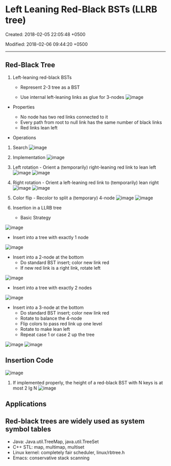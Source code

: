 # Left Leaning Red-Black BSTs (LLRB tree)

Created: 2018-02-05 22:05:48 +0500

Modified: 2018-02-06 09:44:20 +0500

---

## Red-Black Tree

1. Left-leaning red-black BSTs

   - Represent 2-3 tree as a BST

   - Use internal left-leaning links as glue for 3-nodes
![image](media/Left-Leaning-Red-Black-BSTs-(LLRB-tree)-image1.png)

- Properties
  - No node has two red links connected to it
  - Every path from root to null link has the same number of black links
  - Red links lean left

- Operations

1. Search
![image](media/Left-Leaning-Red-Black-BSTs-(LLRB-tree)-image2.png)
2. Implementation
![image](media/Left-Leaning-Red-Black-BSTs-(LLRB-tree)-image3.png)
3. Left rotation - Orient a (temporarily) right-leaning red link to lean left
![image](media/Left-Leaning-Red-Black-BSTs-(LLRB-tree)-image4.png)
![image](media/Left-Leaning-Red-Black-BSTs-(LLRB-tree)-image5.png)
4. Right rotation - Orient a left-leaning red link to (temporarily) lean right
![image](media/Left-Leaning-Red-Black-BSTs-(LLRB-tree)-image6.png)
![image](media/Left-Leaning-Red-Black-BSTs-(LLRB-tree)-image7.png)
5. Color flip - Recolor to split a (temporary) 4-node
![image](media/Left-Leaning-Red-Black-BSTs-(LLRB-tree)-image8.png)
![image](media/Left-Leaning-Red-Black-BSTs-(LLRB-tree)-image9.png)
6. Insertion in a LLRB tree

   - Basic Strategy

![image](media/Left-Leaning-Red-Black-BSTs-(LLRB-tree)-image10.png)

- Insert into a tree with exactly 1 node

![image](media/Left-Leaning-Red-Black-BSTs-(LLRB-tree)-image11.png)

- Insert into a 2-node at the bottom
  - Do standard BST insert; color new link red
  - If new red link is a right link, rotate left

![image](media/Left-Leaning-Red-Black-BSTs-(LLRB-tree)-image12.png)

- Insert into a tree with exactly 2 nodes

![image](media/Left-Leaning-Red-Black-BSTs-(LLRB-tree)-image13.png)

- Insert into a 3-node at the bottom
  - Do standard BST insert; color new link red
  - Rotate to balance the 4-node
  - Flip colors to pass red link up one level
  - Rotate to make lean left
  - Repeat case 1 or case 2 up the tree

![image](media/Left-Leaning-Red-Black-BSTs-(LLRB-tree)-image14.png)
![image](media/Left-Leaning-Red-Black-BSTs-(LLRB-tree)-image15.png)

## Insertion Code

![image](media/Left-Leaning-Red-Black-BSTs-(LLRB-tree)-image16.png)

1. If implemented properly, the height of a red-black BST with N keys is at most 2 lg N
![image](media/Left-Leaning-Red-Black-BSTs-(LLRB-tree)-image17.png)

## Applications

## Red-black trees are widely used as system symbol tables

- Java: Java.util.TreeMap, java.util.TreeSet
- C++ STL: map, multimap, multiset
- Linux kernel: completely fair scheduler, linux/rbtree.h
- Emacs: conservative stack scanning
